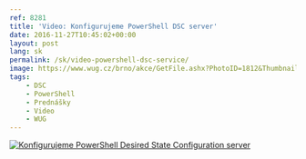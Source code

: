 ```yaml
---
ref: 8281
title: 'Video: Konfigurujeme PowerShell DSC server'
date: 2016-11-27T10:45:02+00:00
layout: post
lang: sk
permalink: /sk/video-powershell-dsc-service/
image: https://www.wug.cz/brno/akce/GetFile.ashx?PhotoID=1812&ThumbnailSizeName=detail
tags:
    - DSC
    - PowerShell
    - Prednášky
    - Video
    - WUG
---
```


[![Konfigurujeme PowerShell Desired State Configuration server](https://www.wug.cz/brno/akce/GetFile.ashx?PhotoID=1812&ThumbnailSizeName=detail)](https://www.wug.cz/zaznamy/352-WUG-Days-2016-Konfigurujeme-PowerShell-Desired-State-Configuration-server)
